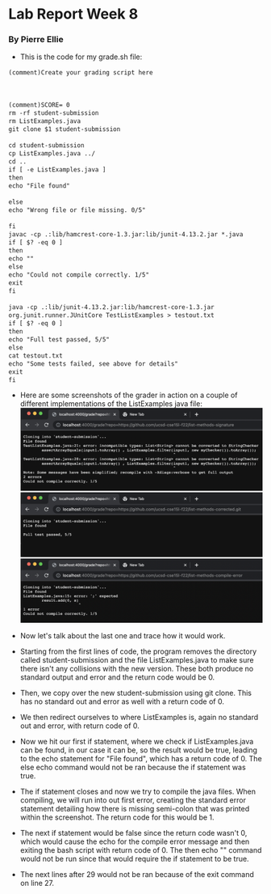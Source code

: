 # Lab Report Week 8
### By Pierre Ellie


- This is the code for my grade.sh file: 
```
(comment)Create your grading script here



(comment)SCORE= 0
rm -rf student-submission
rm ListExamples.java
git clone $1 student-submission

cd student-submission
cp ListExamples.java ../
cd ..
if [ -e ListExamples.java ]
then
echo "File found"

else
echo "Wrong file or file missing. 0/5"

fi
javac -cp .:lib/hamcrest-core-1.3.jar:lib/junit-4.13.2.jar *.java 
if [ $? -eq 0 ]
then
echo ""
else 
echo "Could not compile correctly. 1/5"
exit
fi

java -cp .:lib/junit-4.13.2.jar:lib/hamcrest-core-1.3.jar org.junit.runner.JUnitCore TestListExamples > testout.txt
if [ $? -eq 0 ]
then
echo "Full test passed, 5/5"
else    
cat testout.txt
echo "Some tests failed, see above for details"
exit
fi
```

- Here are some screenshots of the grader in action on a couple of different implementations  of the ListExamples java file:
![method signature](lab-5-iamges\method-sign.png)
![correct](lab-5-iamges\correct.png)
![compilererr](lab-5-iamges\compilerr.png)

- Now let's talk about the last one and trace how it would work. 

- Starting from the first lines of code, the program removes the directory called student-submission and the file ListExamples.java to make sure there isn't any collisions with the new version. These both produce no standard output and error and the return code would be 0. 

- Then, we copy over the new student-submission using git clone. This has no standard out and error as well with a return code of 0. 

- We then redirect ourselves to where ListExamples is, again no standard out and error, with return code of 0.

- Now we hit our first if statement, where we check if ListExamples.java can be found, in our case it can be, so the result would be true, leading to the echo statement for "File found", which has a return code of 0. The else echo command would not be ran because the if statement was true.

- The if statement closes and now we try to compile the java files. When compiling, we will run into out first error, creating the standard error statement detailing how there is missing semi-colon that was printed within the screenshot. The return code for this would be 1. 

- The next if statement would be false since the return code wasn't 0, which would cause the echo for the compile error message and then exiting the bash script with return code of 0. The then echo "" command would not be run since that would require the if statement to be true. 

- The next lines after 29 would not be ran because of the exit command on line 27. 